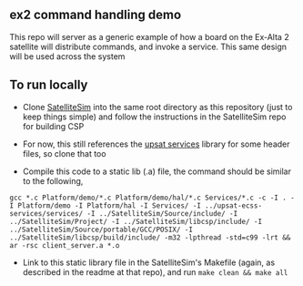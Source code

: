 ## ex2 command handling demo
This repo will server as a generic example of how a board on the Ex-Alta 2 satellite will distribute commands, and invoke a service. This same design will be used across the system

## To run locally
* Clone [SatelliteSim](https://github.com/AlbertaSat/SatelliteSim/) into the same root directory as this repository (just to keep things simple) and follow the instructions in the SatelliteSim repo for building CSP

* For now, this still references the [upsat services](https://gitlab.com/librespacefoundation/upsat/upsat-ecss-services) library for some header files, so clone that too

* Compile this code to a static lib (.a) file, the command should be similar to the following,
```
gcc *.c Platform/demo/*.c Platform/demo/hal/*.c Services/*.c -c -I . -I Platform/demo -I Platform/hal -I Services/ -I ../upsat-ecss-services/services/ -I ../SatelliteSim/Source/include/ -I ../SatelliteSim/Project/ -I ../SatelliteSim/libcsp/include/ -I ../SatelliteSim/Source/portable/GCC/POSIX/ -I ../SatelliteSim/libcsp/build/include/ -m32 -lpthread -std=c99 -lrt && ar -rsc client_server.a *.o
```
* Link to this static library file in the SatelliteSim's Makefile (again, as described in the readme at that repo), and run
```make clean && make all```
